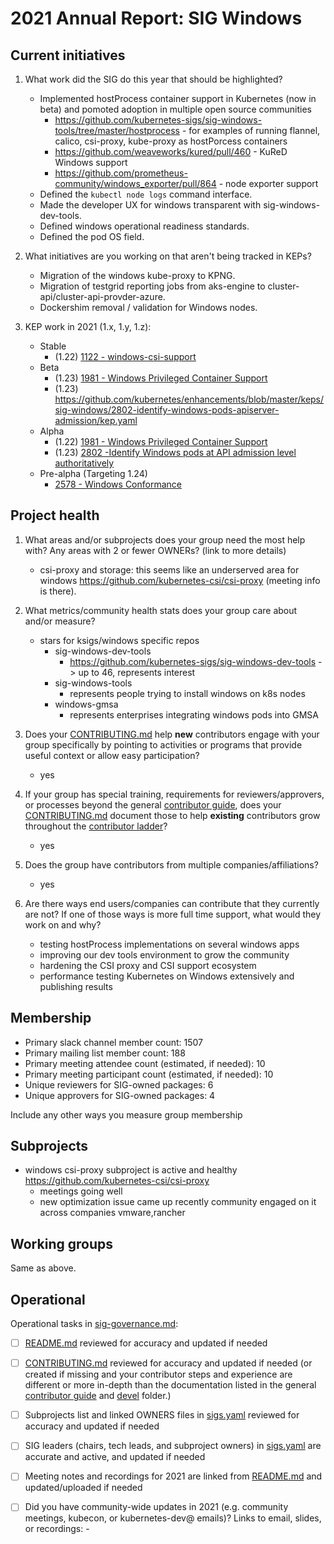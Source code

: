 # 2021 Annual Report: SIG Windows

## Current initiatives

1. What work did the SIG do this year that should be highlighted?
   - Implemented hostProcess container support in Kubernetes (now in beta) and pomoted adoption in multiple open source communities
     - https://github.com/kubernetes-sigs/sig-windows-tools/tree/master/hostprocess - for examples of running flannel, calico, csi-proxy, kube-proxy as hostPorcess containers
     - https://github.com/weaveworks/kured/pull/460  - KuReD Windows support
     - https://github.com/prometheus-community/windows_exporter/pull/864 - node exporter support
   - Defined the `kubectl node logs` command interface.
   - Made the developer UX for windows transparent with sig-windows-dev-tools.
   - Defined windows operational readiness standards.
   - Defined the pod OS field.
   
2. What initiatives are you working on that aren't being tracked in KEPs?
   - Migration of the windows kube-proxy to KPNG.
   - Migration of testgrid reporting jobs from aks-engine to cluster-api/cluster-api-provder-azure.
   - Dockershim removal / validation for Windows nodes.

3. KEP work in 2021 (1.x, 1.y, 1.z):
   - Stable
     - (1.22) [1122 - windows-csi-support](https://github.com/kubernetes/enhancements/blob/master/keps/sig-windows/1122-windows-csi-support/README.md)
   - Beta
     - (1.23) [1981 - Windows Privileged Container Support](https://github.com/kubernetes/enhancements/blob/master/keps/sig-windows/1981-windows-privileged-container-support/README.md)
     - (1.23) https://github.com/kubernetes/enhancements/blob/master/keps/sig-windows/2802-identify-windows-pods-apiserver-admission/kep.yaml
   - Alpha
     - (1.22) [1981 - Windows Privileged Container Support](https://github.com/kubernetes/enhancements/blob/master/keps/sig-windows/1981-windows-privileged-container-support/README.md)
     - (1.23) [2802 -Identify Windows pods at API admission level authoritatively](https://github.com/kubernetes/enhancements/tree/master/keps/sig-windows/2802-identify-windows-pods-apiserver-admission/README.md)
   - Pre-alpha (Targeting 1.24)
     - [2578 - Windows Conformance](https://github.com/kubernetes/enhancements/blob/master/keps/sig-windows/2578-windows-conformance/kep.yaml)

## Project health

1. What areas and/or subprojects does your group need the most help with?
   Any areas with 2 or fewer OWNERs? (link to more details)
   - csi-proxy and storage: this seems like an underserved area for windows https://github.com/kubernetes-csi/csi-proxy (meeting info is there).
2. What metrics/community health stats does your group care about and/or measure?
   - stars for ksigs/windows specific repos
     - sig-windows-dev-tools   
       - https://github.com/kubernetes-sigs/sig-windows-dev-tools -> up to 46, represents interest
     - sig-windows-tools
       - represents people trying to install windows on k8s nodes
     - windows-gmsa
       - represents enterprises integrating windows pods into GMSA
3. Does your [CONTRIBUTING.md] help **new** contributors engage with your group specifically by pointing
   to activities or programs that provide useful context or allow easy participation?
   - yes
4. If your group has special training, requirements for reviewers/approvers, or processes beyond the general [contributor guide],
   does your [CONTRIBUTING.md] document those to help **existing** contributors grow throughout the [contributor ladder]?
   - yes

5. Does the group have contributors from multiple companies/affiliations?
   - yes

6. Are there ways end users/companies can contribute that they currently are not?
   If one of those ways is more full time support, what would they work on and why?
   - testing hostProcess implementations on several windows apps
   - improving our dev tools environment to grow the community
   - hardening the CSI proxy and CSI support ecosystem
   - performance testing Kubernetes on Windows extensively and publishing results

## Membership
- Primary slack channel member count: 1507
- Primary mailing list member count: 188
- Primary meeting attendee count (estimated, if needed): 10
- Primary meeting participant count (estimated, if needed): 10
- Unique reviewers for SIG-owned packages: 6
- Unique approvers for SIG-owned packages: 4

Include any other ways you measure group membership

## Subprojects

- windows csi-proxy subproject is active and healthy https://github.com/kubernetes-csi/csi-proxy
    - meetings going well
    - new optimization issue came up recently community engaged on it across companies vmware,rancher


## Working groups

Same as above.

## Operational

Operational tasks in [sig-governance.md]:

- [ ] [README.md] reviewed for accuracy and updated if needed
- [ ] [CONTRIBUTING.md] reviewed for accuracy and updated if needed
      (or created if missing and your contributor steps and experience are different or more
      in-depth than the documentation listed in the general [contributor guide] and [devel] folder.)
- [ ] Subprojects list and linked OWNERS files in [sigs.yaml] reviewed for accuracy and updated if needed
- [ ] SIG leaders (chairs, tech leads, and subproject owners) in [sigs.yaml] are accurate and active, and updated if needed
- [ ] Meeting notes and recordings for 2021 are linked from [README.md] and updated/uploaded if needed
- [ ] Did you have community-wide updates in 2021 (e.g. community meetings, kubecon, or kubernetes-dev@ emails)? Links to email, slides, or recordings:
      -
     

[CONTRIBUTING.md]: https://git.k8s.io/community/sig-windows/CONTRIBUTING.md
[contributor ladder]: https://git.k8s.io/community/community-membership.md
[sig-governance.md]: https://git.k8s.io/community/committee-steering/governance/sig-governance.md
[README.md]: https://git.k8s.io/community/sig-windows/README.md
[sigs.yaml]: https://git.k8s.io/community/sigs.yaml
[contributor guide]: https://git.k8s.io/community/contributors/guide/README.md
[devel]: https://git.k8s.io/community/contributors/devel/README.md
